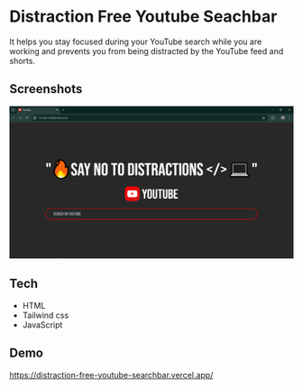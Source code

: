 
# Distraction Free Youtube Seachbar

It helps you stay focused during your YouTube search while you are working and prevents you from being distracted by the YouTube feed and shorts.


## Screenshots

![App Screenshot](./SS.PNG)


## Tech

- HTML
- Tailwind css
- JavaScript

## Demo

https://distraction-free-youtube-searchbar.vercel.app/
